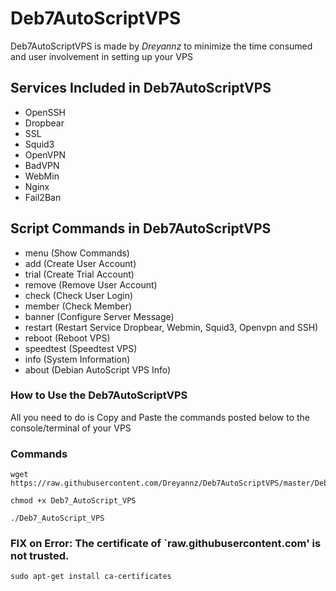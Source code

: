 # Deb7AutoScriptVPS

Deb7AutoScriptVPS is made by _Dreyannz_ to minimize the time consumed and user involvement in setting up your VPS

## Services Included in Deb7AutoScriptVPS

* OpenSSH
* Dropbear
* SSL
* Squid3
* OpenVPN
* BadVPN
* WebMin
* Nginx
* Fail2Ban

## Script Commands in Deb7AutoScriptVPS

* menu       (Show Commands)
* add        (Create User Account)
* trial      (Create Trial Account)
* remove     (Remove User Account)
* check      (Check User Login)
* member     (Check Member)
* banner     (Configure Server Message)
* restart    (Restart Service Dropbear, Webmin,
              Squid3, Openvpn and SSH)
* reboot     (Reboot VPS)
* speedtest  (Speedtest VPS)
* info       (System Information)
* about      (Debian AutoScript VPS Info)

### How to Use the Deb7AutoScriptVPS

All you need to do is Copy and Paste the commands posted below to the console/terminal of your VPS

### Commands

```
wget https://raw.githubusercontent.com/Dreyannz/Deb7AutoScriptVPS/master/Deb7_AutoScript_VPS
```
```
chmod +x Deb7_AutoScript_VPS
```
```
./Deb7_AutoScript_VPS
```

### FIX on Error: The certificate of `raw.githubusercontent.com' is not trusted.
```
sudo apt-get install ca-certificates
```
